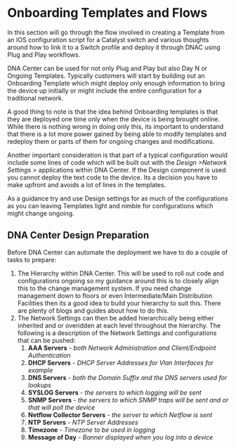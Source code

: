 # Onboarding Templates and Flows
In this section will go through the flow involved in creating a Template from an IOS configuration script for a Catalyst switch and various thoughts around how to link it to a Switch profile and deploy it through DNAC using Plug and Play workflows.

DNA Center can be used for not only Plug and Play but also Day N or Ongoing Templates. Typically customers will start by building out an Onboarding Template which might deploy only enough information to bring the device up initially or might include the entire configuration for a traditional network.

A good thing to note is that the idea behind Onboarding templates is that they are deployed one time only when the device is being brought online. While there is nothing wrong in doing only this, its important to understand that there is a lot more power gained by being able to modify templates and redeploy them or parts of them for ongoing changes and modifications.

Another important consideration is that part of a typical configuration would include some lines of code which will be built out with the *Design >Network Settings >* applications within DNA Center. If the Design component is used you cannot deploy the text code to the device. Its a decision you have to make upfront and avoids a lot of lines in the templates. 

As a guidance try and use Design settings for as much of the configurations as you can leaving Templates light and nimble for configurations which might change ongoing.

## DNA Center Design Preparation
Before DNA Center can automate the deployment we have to do a couple of tasks to prepare:

1. The Hierarchy within DNA Center. This will be used to roll out code and configurations ongoing so my guidance around this is to closely align this to the change management system. If you need change management down to floors or even Intermediate/Main Distribution Facilities then its a good idea to build your hierarchy to suit this. There are plenty of blogs and guides about how to do this.
2. The Network Settings can then be added hierarchically being either inherited and or overidden at each level throughout the hierarchy. The following is a description of the Network Settings and configurations that can be pushed:
   1. **AAA Servers**                  - *both Network Administration and Client/Endpoint Authentication*
   2. **DHCP Servers**                 - *DHCP Server Addresses for Vlan Interfaces for example*
   3. **DNS Servers**                  - *both the Domain Suffix and the DNS servers used for lookups*
   4. **SYSLOG Servers**               - *the servers to which logging will be sent*
   5. **SNMP Servers**                 - *the servers to which SNMP traps will be sent and or that will poll the device*
   6. **Netflow Collector Servers**    - *the server to which Netflow is sent*
   7. **NTP Servers**                  - *NTP Server Addresses*
   8. **Timezone**                     - *Timezone to be used in logging*
   9. **Message of Day**               - *Banner displayed when you log into a device*
 


